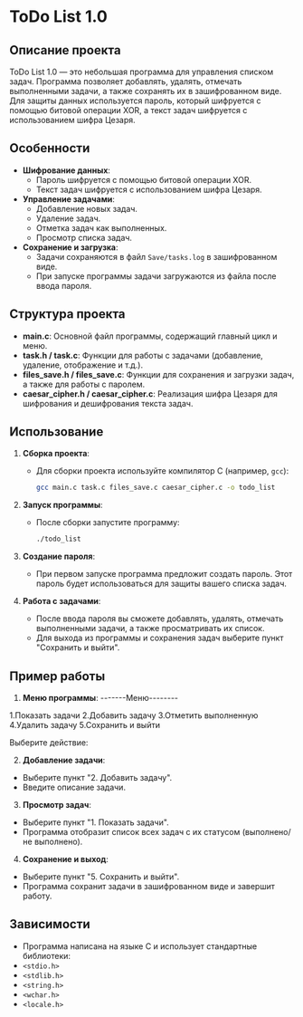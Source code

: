 # ToDo List 1.0

## Описание проекта

ToDo List 1.0 — это небольшая программа для управления списком задач. Программа позволяет добавлять, удалять, отмечать выполненными задачи, а также сохранять их в зашифрованном виде. Для защиты данных используется пароль, который шифруется с помощью битовой операции XOR, а текст задач шифруется с использованием шифра Цезаря.

## Особенности

- **Шифрование данных**: 
  - Пароль шифруется с помощью битовой операции XOR.
  - Текст задач шифруется с использованием шифра Цезаря.
- **Управление задачами**:
  - Добавление новых задач.
  - Удаление задач.
  - Отметка задач как выполненных.
  - Просмотр списка задач.
- **Сохранение и загрузка**:
  - Задачи сохраняются в файл `Save/tasks.log` в зашифрованном виде.
  - При запуске программы задачи загружаются из файла после ввода пароля.

## Структура проекта

- **main.c**: Основной файл программы, содержащий главный цикл и меню.
- **task.h / task.c**: Функции для работы с задачами (добавление, удаление, отображение и т.д.).
- **files_save.h / files_save.c**: Функции для сохранения и загрузки задач, а также для работы с паролем.
- **caesar_cipher.h / caesar_cipher.c**: Реализация шифра Цезаря для шифрования и дешифрования текста задач.

## Использование

1. **Сборка проекта**:
   - Для сборки проекта используйте компилятор C (например, `gcc`):
     ```bash
     gcc main.c task.c files_save.c caesar_cipher.c -o todo_list
     ```

2. **Запуск программы**:
   - После сборки запустите программу:
     ```bash
     ./todo_list
     ```

3. **Создание пароля**:
   - При первом запуске программа предложит создать пароль. Этот пароль будет использоваться для защиты вашего списка задач.

4. **Работа с задачами**:
   - После ввода пароля вы сможете добавлять, удалять, отмечать выполненными задачи, а также просматривать их список.
   - Для выхода из программы и сохранения задач выберите пункт "Сохранить и выйти".

## Пример работы

1. **Меню программы**:
-------Меню--------

1.Показать задачи
2.Добавить задачу
3.Отметить выполненную
4.Удалить задачу
5.Сохранить и выйти

Выберите действие:


2. **Добавление задачи**:
- Выберите пункт "2. Добавить задачу".
- Введите описание задачи.

3. **Просмотр задач**:
- Выберите пункт "1. Показать задачи".
- Программа отобразит список всех задач с их статусом (выполнено/не выполнено).

4. **Сохранение и выход**:
- Выберите пункт "5. Сохранить и выйти".
- Программа сохранит задачи в зашифрованном виде и завершит работу.

## Зависимости

- Программа написана на языке C и использует стандартные библиотеки:
- `<stdio.h>`
- `<stdlib.h>`
- `<string.h>`
- `<wchar.h>`
- `<locale.h>`
